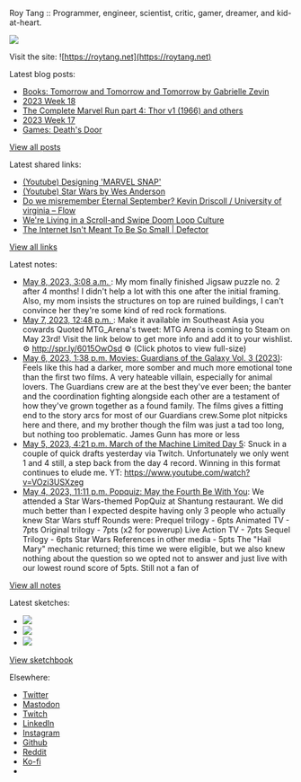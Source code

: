 Roy Tang :: Programmer, engineer, scientist, critic, gamer, dreamer, and kid-at-heart.

![](https://roytang.net/static/img/profile.jpg)

Visit the site: ![https://roytang.net](https://roytang.net)

Latest blog posts:

- [Books: Tomorrow and Tomorrow and Tomorrow by Gabrielle Zevin](https://roytang.net/2023/05/tomorrow3/)
- [2023 Week 18](https://roytang.net/2023/05/2023-week-18/)
- [The Complete Marvel Run part 4: Thor v1 (1966) and others](https://roytang.net/2023/05/marvel-run-4-thor-etc/)
- [2023 Week 17](https://roytang.net/2023/04/2023-week-17/)
- [Games: Death&#x27;s Door](https://roytang.net/2023/04/deaths-door/)

[View all posts](https://roytang.net/blog)

Latest shared links:

- [(Youtube) Designing &#x27;MARVEL SNAP&#x27;](https://roytang.net/2023/05/74a9006634453b123e2cdbb6791f7d7c/)
- [(Youtube) Star Wars by Wes Anderson](https://roytang.net/2023/05/2b9a3fc8eb845e8130d7d1950a51a23c/)
- [Do we misremember Eternal September? Kevin Driscoll / University of virginia – Flow](https://roytang.net/2023/05/5dfd4c3d34da6f2540d0fdf384712eb3/)
- [We&#x27;re Living in a Scroll-and Swipe Doom Loop Culture](https://roytang.net/2023/05/76b9e430a6da3f404a146464d40c65b5/)
- [The Internet Isn&#x27;t Meant To Be So Small | Defector](https://roytang.net/2023/05/c42a7e6a126f181610173e32ca1c3a95/)

[View all links](https://roytang.net/links)

Latest notes:

- [May 8, 2023, 3:08 a.m. ](https://roytang.net/2023/05/3bfa2655f1d8bf6a94dc76be69d8d757/): My mom finally finished Jigsaw puzzle no. 2 after 4 months! I didn&#x27;t help a lot with this one after the initial framing. Also, my mom insists the structures on top are ruined buildings, I can&#x27;t convince her they&#x27;re some kind of red rock formations.
- [May 7, 2023, 12:48 p.m. ](https://roytang.net/2023/05/1655071997142114305/): Make it available im Southeast Asia you cowards Quoted MTG_Arena&#x27;s tweet: MTG Arena is coming to Steam on May 23rd! Visit the link below to get more info and add it to your wishlist. ⚙️ http://spr.ly/6015OwOsd ⚙️ (Click photos to view full-size)
- [May 6, 2023, 1:38 p.m. Movies: Guardians of the Galaxy Vol. 3 (2023)](https://roytang.net/2023/05/guardians-of-the-galaxy-vol-3-2023/): Feels like this had a darker, more somber and much more emotional tone than the first two films. A very hateable villain, especially for animal lovers. The Guardians crew are at the best they&#x27;ve ever been; the banter and the coordination fighting alongside each other are a testament of how they&#x27;ve grown together as a found family. The films gives a fitting end to the story arcs for most of our Guardians crew.Some plot nitpicks here and there, and my brother though the film was just a tad too long, but nothing too problematic. James Gunn has more or less
- [May 5, 2023, 4:21 p.m. March of the Machine Limited Day 5](https://roytang.net/2023/05/mtgmom-limited-day5/): Snuck in a couple of quick drafts yesterday via Twitch. Unfortunately we only went 1 and 4 still, a step back from the day 4 record. Winning in this format continues to elude me. YT: https://www.youtube.com/watch?v=VOzi3USXzeg
- [May 4, 2023, 11:11 p.m. Popquiz: May the Fourth Be With You](https://roytang.net/2023/05/popquiz-may-4th/): We attended a Star Wars-themed PopQuiz at Shantung restaurant. We did much better than I expected despite having only 3 people who actually knew Star Wars stuff Rounds were: Prequel trilogy - 6pts Animated TV - 7pts Original trilogy - 7pts (x2 for powerup) Live Action TV - 7pts Sequel Trilogy - 6pts Star Wars References in other media - 5pts The &quot;Hail Mary&quot; mechanic returned; this time we were eligible, but we also knew nothing about the question so we opted not to answer and just live with our lowest round score of 5pts. Still not a fan of

[View all notes](https://roytang.net/notes)

Latest sketches:


- ![](https://roytang.net/media/cache/3c/da/3cda657c471879c3cfa81b898b810cd6.jpg)
- ![](https://roytang.net/media/cache/a2/60/a260eacc913ee7c542024b154923702f.jpg)
- ![](https://roytang.net/media/cache/e0/88/e0888b7f7a1e342aba8cced2a0784cc4.jpg)

[View sketchbook](https://roytang.net/albums/sketchbook)


Elsewhere:

- [Twitter](https://twitter.com/roytang)
- [Mastodon](https://indieweb.social/@roytang)
- [Twitch](https://twitch.tv/twitchyroy)
- [LinkedIn](https://www.linkedin.com/in/roytang)
- [Instagram](https://instagram.com/roytang0400)
- [Github](https://github.com/roytang)
- [Reddit](https://reddit.com/u/hungryroy)
- [Ko-fi](https://ko-fi.com/roytang)
- [](mailto:hello@roytang.net)